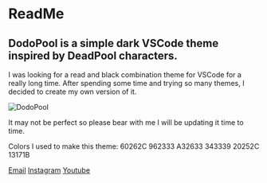 # ReadMe

## DodoPool is a simple dark VSCode theme inspired by DeadPool characters.

I was looking for a read and black combination theme for VSCode for a really long time. After spending some time and trying so many themes, I decided to create my own version of it.

![DodoPool](https://media.giphy.com/media/NBXmdqSQrganm/source.gif)

It may not be perfect so please bear with me I will be updating it time to time.

Colors I used to make this theme:
60262C
962333
A32633
343339
20252C
13171B

[Email](mailto:admin@iammukesh.com)
[Instagram](https://instagram.com/orangepreneur)
[Youtube](https://orangepreneur.com)
